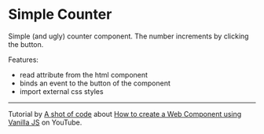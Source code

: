 # Simple Counter

Simple (and ugly) counter component. The number increments by clicking the button.

Features:

-   read attribute from the html component
-   binds an event to the button of the component
-   import external css styles

---

Tutorial by [A shot of code](https://www.youtube.com/channel/UC0HsZmiuGCRpKUHR_owGuxA) about [How to create a Web Component using Vanilla JS](https://www.youtube.com/watch?v=vLkPBj9ZaU0) on YouTube.
